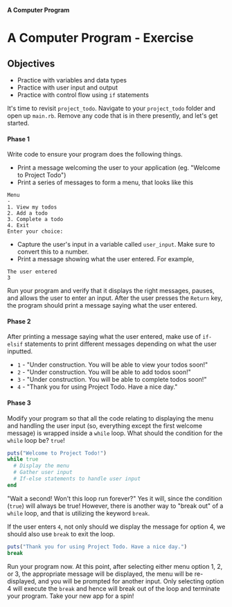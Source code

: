 **A Computer Program**



# A Computer Program - Exercise

## Objectives

* Practice with variables and data types
* Practice with user input and output
* Practice with control flow using `if` statements

It's time to revisit `project_todo`. Navigate to your `project_todo` folder and
open up `main.rb`. Remove any code that is in there presently, and let's get
started.

#### Phase 1

Write code to ensure your program does the following things.

* Print a message welcoming the user to your application (eg. "Welcome to
Project Todo")
* Print a series of messages to form a menu, that looks like this

```
Menu
-
1. View my todos
2. Add a todo
3. Complete a todo
4. Exit
Enter your choice:
```

* Capture the user's input in a variable called `user_input`. Make sure to
  convert this to a number.
* Print a message showing what the user entered. For example,

```
The user entered
3
```

Run your program and verify that it displays the right messages, pauses, and
allows the user to enter an input. After the user presses the `Return` key, the
program should print a message saying what the user entered.

#### Phase 2

After printing a message saying what the user entered, make use of `if-elsif`
statements to print different messages depending on what the user inputted.

* `1` - "Under construction. You will be able to view your todos soon!"
* `2` - "Under construction. You will be able to add todos soon!"
* `3` - "Under construction. You will be able to complete todos soon!"
* `4` - "Thank you for using Project Todo. Have a nice day."

#### Phase 3

Modify your program so that all the code relating to displaying the menu and
handling the user input (so, everything except the first welcome message) is
wrapped inside a `while` loop. What should the condition for the `while` loop
be? `true`!

```ruby
puts("Welcome to Project Todo!")
while true
  # Display the menu
  # Gather user input
  # If-else statements to handle user input
end
```

"Wait a second! Won't this loop run forever?" Yes it will, since the condition
(`true`) will always be true! However, there is another way to "break out" of
a `while` loop, and that is utilizing the keyword `break`.

If the user enters `4`, not only should we display the message for option 4, we
should also use `break` to exit the loop.

```ruby
puts("Thank you for using Project Todo. Have a nice day.")
break
```

Run your program now. At this point, after selecting either menu option 1, 2, or
3, the appropriate message will be displayed, the menu will be re-displayed, and
you will be prompted for another input. Only selecting option 4 will execute the
`break` and hence will break out of the loop and terminate your program. Take
your new app for a spin!
